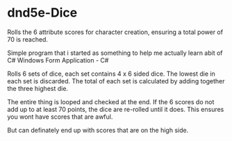 # dnd5e-Dice
Rolls the 6 attribute scores for character creation, ensuring a total power of 70 is reached.

Simple program that i started as something to help me actually learn abit of C#
Windows Form Application - C#

Rolls 6 sets of dice, each set contains 4 x 6 sided dice.
The lowest die in each set is discarded.
The total of each set is calculated by adding together the three highest die.

The entire thing is looped and checked at the end.
If the 6 scores do not add up to at least 70 points, the dice are re-rolled until it does.
This ensures you wont have scores that are awful.

But can definately end up with scores that are on the high side.
